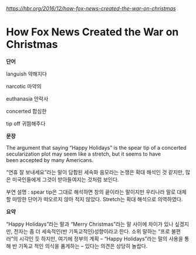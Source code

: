 *https://hbr.org/2016/12/how-fox-news-created-the-war-on-christmas*

How Fox News Created the War on Christmas
=========================================

**단어**

languish 약해지다

narcotic 마약의

euthanasia 안락사

concerted 합심한

tip off 귀띔해주다

**문장**

The argument that saying “Happy Holidays” is the spear tip of a concerted secularization plot may seem like a stretch, but it seems to have been accepted by many Americans.

“연휴 잘 보내세요”라는 말이 담합된 세속화 음모라는 논쟁은 확대 해석인 것 같지만, 많은 미국인들에게 그것이 받아들여지는 것처럼 보인다.

부연 설명 : spear tip은 그대로 해석하면 창의 끝이라는 말이지만 우리나라 말로 대체할 마땅한 단어가 떠오르지 않아 적지 않았다. Stretch는 확대 해석으로 의역하였다.

**요약**

“Happy Holidays”라는 말과 “Merry Christmas”라는 말 사이에 차이가 있나 싶겠지만, 전자는 좀 더 세속적인(반 기독교적인)성향이라고 한다. 소위 말하는 “프로 불편러”의 시각인 듯 하지만, 여기에 정부의 계획 – “Happy Holidays”라는 말의 사용을 통해 반 기독교 적인 의식을 품게하는 – 있다는 의견은 상당히 놀랍다.

